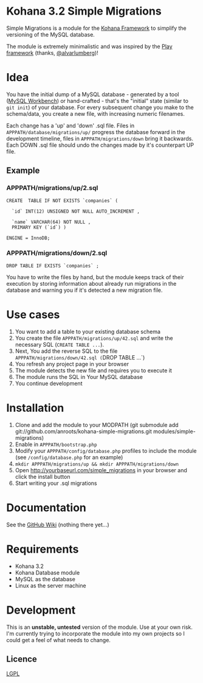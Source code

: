 # Kohana 3.2 Simple Migrations

Simple Migrations is a module for the [Kohana Framework](http://kohanaframework.org/) to simplify the versioning of the MySQL database.

The module is extremely minimalistic and was inspired by the [Play framework](http://www.playframework.org/) (thanks,
[@alvarlumberg](https://twitter.com/#!/alvarlumberg))!

# Idea

You have the initial dump of a MySQL database - generated by a tool ([MySQL Workbench](http://www.mysql.com/products/workbench/)) or hand-crafted - that's the "initial" state (similar to `git init`) of your database. For every subsequent change you make to the schema/data, you create a new file, with increasing numeric filenames.

Each change has a 'up' and 'down' .sql file. Files in `APPPATH/database/migrations/up/` progress the database forward in the
development timeline, files in `APPPATH/migrations/down` bring it backwards. Each DOWN .sql file should undo the changes made
by it's counterpart UP file.

## Example

### APPPATH/migrations/up/2.sql

    CREATE  TABLE IF NOT EXISTS `companies` (
    
      `id` INT(12) UNSIGNED NOT NULL AUTO_INCREMENT ,
    
      `name` VARCHAR(64) NOT NULL ,
      PRIMARY KEY (`id`) )

    ENGINE = InnoDB;

### APPPATH/migrations/down/2.sql

    DROP TABLE IF EXISTS `companies` ;

You have to write the files by hand, but the module keeps track of their execution by storing information about already run migrations in the database and warning you if it's detected a new migration file.

# Use cases

1. You want to add a table to your existing database schema
2. You create the file `APPPATH/migrations/up/42.sql` and write the necessary SQL (`CREATE TABLE ...`).
3. Next, You add the reverse SQL to the file `APPPATH/migrations/down/42.sql (`DROP TABLE ...`)
4. You refresh any project page in your browser
5. The module detects the new file and requires you to execute it
6. The module runs the SQL in Your MySQL database
7. You continue development

# Installation

1. Clone and add the module to your MODPATH 
    (git submodule add git://github.com/anroots/kohana-simple-migrations.git modules/simple-migrations)
2. Enable in `APPPATH/bootstrap.php`
3. Modify your `APPPATH/config/database.php` profiles to include the module (see `/config/database.php` for an example)
4. `mkdir APPPATH/migrations/up && mkdir APPPATH/migrations/down`
5. Open http://yourbaseurl.com/simple_migrations in your browser and click the install button
6. Start writing your .sql migrations

# Documentation

See the [GitHub Wiki](https://github.com/anroots/kohana-simple-migrations/wiki) (nothing there yet...)

# Requirements

* Kohana 3.2
* Kohana Database module
* MySQL as the database
* Linux as the server machine

# Development

This is an **unstable, untested** version of the module. Use at your own risk. I'm currently trying to incorporate the module
into my own projects so I could get a feel of what needs to change.

## Licence

[LGPL](http://www.opensource.org/licenses/lgpl-2.1.php)